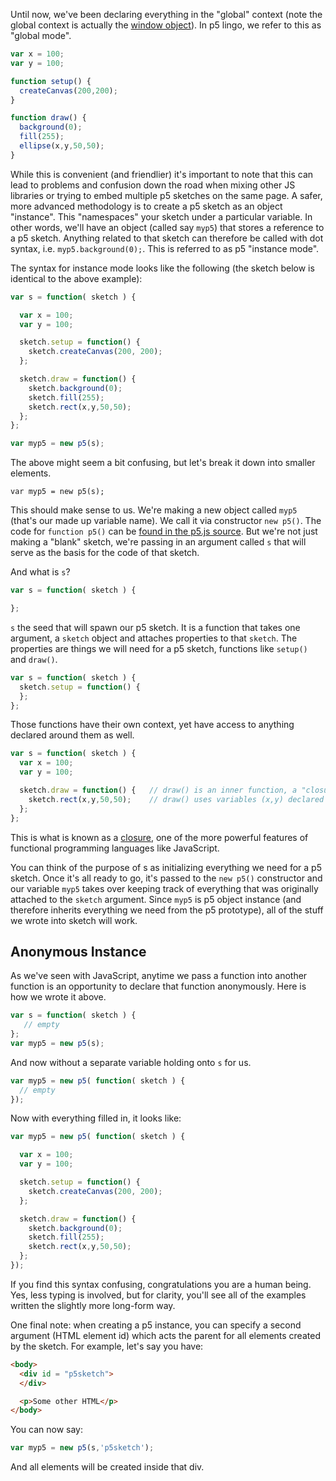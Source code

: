 Until now, we've been declaring everything in the "global" context (note the global context is actually the [window object](https://developer.mozilla.org/en-US/docs/Web/API/Window)).  In p5 lingo, we refer to this as "global mode".

```javascript
var x = 100;
var y = 100;

function setup() {
  createCanvas(200,200);
}

function draw() {
  background(0);
  fill(255);
  ellipse(x,y,50,50);
}
```

While this is convenient (and friendlier) it's important to note that this can lead to problems and confusion down the road when mixing other JS libraries or trying to embed multiple p5 sketches on the same page.  A safer, more advanced methodology is to create a p5 sketch as an object "instance".  This "namespaces" your sketch under a particular variable. In other words, we'll have an object (called say `myp5`) that stores a reference to a p5 sketch.  Anything related to that sketch can therefore be called with dot syntax, i.e. `myp5.background(0);`.   This is referred to as p5 "instance mode".

The syntax for instance mode looks like the following (the sketch below is identical to the above example):

```javascript
var s = function( sketch ) {

  var x = 100; 
  var y = 100;

  sketch.setup = function() {
    sketch.createCanvas(200, 200);
  };

  sketch.draw = function() {
    sketch.background(0);
    sketch.fill(255);
    sketch.rect(x,y,50,50);
  };
};

var myp5 = new p5(s);
```

The above might seem a bit confusing, but let's break it down into smaller elements.

```
var myp5 = new p5(s);
```

This should make sense to us.  We're making a new object called `myp5` (that's our made up variable name).  We call it via constructor `new p5()`.  The code for `function p5()` can be [found in the p5.js source](https://github.com/lmccart/p5.js/blob/master/src/core/core.js#L28).  But we're not just making a "blank" sketch, we're passing in an argument called `s` that will serve as the basis for the code of that sketch. 

And what is `s`?

```javascript
var s = function( sketch ) {

};
```

`s` the seed that will spawn our p5 sketch.  It is a function that takes one argument, a `sketch` object and attaches properties to that `sketch`.   The properties are things we will need for a p5 sketch, functions like `setup()` and `draw()`.

```javascript
var s = function( sketch ) {
  sketch.setup = function() {
  };
};
```

Those functions have their own context, yet have access to anything declared around them as well.

```javascript
var s = function( sketch ) {
  var x = 100; 
  var y = 100;

  sketch.draw = function() {   // draw() is an inner function, a "closure"
    sketch.rect(x,y,50,50);    // draw() uses variables (x,y) declared in the parent function s
  };
};
```

This is what is known as a [closure](https://developer.mozilla.org/en-US/docs/Web/JavaScript/Guide/Closures), one of the more powerful features of functional programming languages like JavaScript. 

You can think of the purpose of s as initializing everything we need for a p5 sketch. Once it's all ready to go, it's passed to the `new p5()` constructor and our variable `myp5` takes over keeping track of everything that was originally attached to the `sketch` argument.  Since `myp5` is p5 object instance (and therefore inherits everything we need from the p5 prototype), all of the stuff we wrote into sketch will work. 


## Anonymous Instance

As we've seen with JavaScript, anytime we pass a function into another function is an opportunity to declare that function anonymously.  Here is how we wrote it above.

```javascript
var s = function( sketch ) {
   // empty
};
var myp5 = new p5(s);
```

And now without a separate variable holding onto `s` for us.

```javascript
var myp5 = new p5( function( sketch ) {
  // empty
});
```

Now with everything filled in, it looks like:

```javascript
var myp5 = new p5( function( sketch ) {

  var x = 100; 
  var y = 100;

  sketch.setup = function() {
    sketch.createCanvas(200, 200);
  };

  sketch.draw = function() {
    sketch.background(0);
    sketch.fill(255);
    sketch.rect(x,y,50,50);
  };
});
```

If you find this syntax confusing, congratulations you are a human being.  Yes, less typing is involved, but for clarity, you'll see all of the examples written the slightly more long-form way.

One final note: when creating a p5 instance, you can specify a second argument (HTML element id) which acts the parent for all elements created by the sketch.  For example, let's say you have:

```html
<body>
  <div id = "p5sketch">
  </div>

  <p>Some other HTML</p>
</body>
```

You can now say:

```javascript
var myp5 = new p5(s,'p5sketch');
```

And all elements will be created inside that div.
